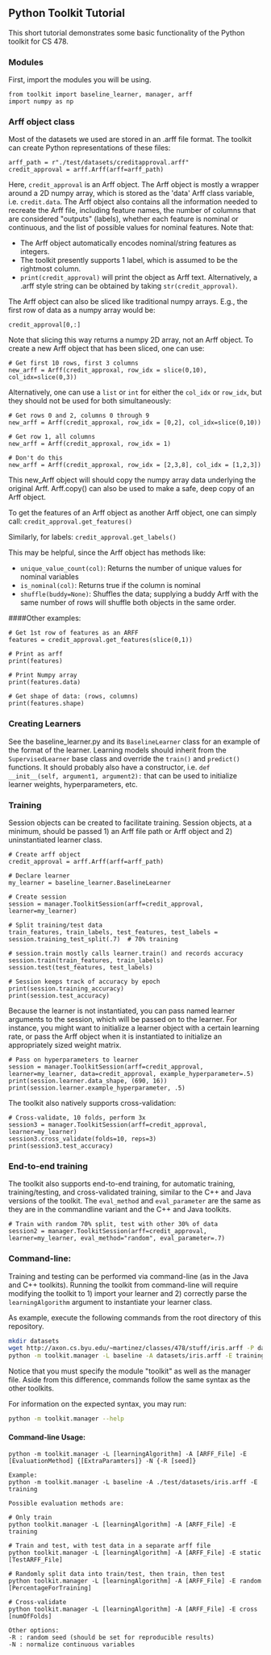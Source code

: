 ## Python Toolkit Tutorial

This short tutorial demonstrates some basic functionality of the Python toolkit for CS 478.

### Modules

First, import the modules you will be using.
```
from toolkit import baseline_learner, manager, arff
import numpy as np
```

### Arff object class
Most of the datasets we used are stored in an .arff file format. The toolkit can create Python representations of these files:

```
arff_path = r"./test/datasets/creditapproval.arff"
credit_approval = arff.Arff(arff=arff_path)
```

Here, `credit_approval` is an Arff object. The Arff object is mostly a wrapper around a 2D numpy array, which is stored as the 'data' Arff class variable, i.e. `credit.data`. The Arff object also contains all the information needed to recreate the Arff file, including feature names, the number of columns that are considered "outputs" (labels), whether each feature is nominal or continuous, and the list of possible values for nominal features. Note that:

* The Arff object automatically encodes nominal/string features as integers. 
* The toolkit presently supports 1 label, which is assumed to be the rightmost column.
* `print(credit_approval)` will print the object as Arff text. Alternatively, a .arff style string can be obtained by taking `str(credit_approval)`.

The Arff object can also be sliced like traditional numpy arrays. E.g., the first row of data as a numpy array would be:

```
credit_approval[0,:]
```

Note that slicing this way returns a numpy 2D array, not an Arff object. To create a new Arff object that has been sliced, one can use:

```
# Get first 10 rows, first 3 columns
new_arff = Arff(credit_approxal, row_idx = slice(0,10), col_idx=slice(0,3))
```

Alternatively, one can use a `list` or `int` for either the `col_idx` or `row_idx`, but they should not be used for both simultaneously:

```
# Get rows 0 and 2, columns 0 through 9
new_arff = Arff(credit_approxal, row_idx = [0,2], col_idx=slice(0,10))

# Get row 1, all columns
new_arff = Arff(credit_approxal, row_idx = 1)

# Don't do this
new_arff = Arff(credit_approxal, row_idx = [2,3,8], col_idx = [1,2,3])
```

This new_Arff object will should copy the numpy array data underlying the original Arff. Arff.copy() can also be used to make a safe, deep copy of an Arff object.

To get the features of an Arff object as another Arff object, one can simply call:
```credit_approval.get_features()```

Similarly, for labels:
```credit_approval.get_labels()```

This may be helpful, since the Arff object has methods like:
* `unique_value_count(col)`: Returns the number of unique values for nominal variables
* `is_nominal(col)`: Returns true if the column is nominal
* `shuffle(buddy=None)`: Shuffles the data; supplying a buddy Arff with the same number of rows will shuffle both objects in the same order.

####Other examples:
```
# Get 1st row of features as an ARFF
features = credit_approval.get_features(slice(0,1))

# Print as arff
print(features)

# Print Numpy array
print(features.data)

# Get shape of data: (rows, columns)
print(features.shape)

```

### Creating Learners

See the baseline_learner.py and its `BaselineLearner` class for an example of
the format of the learner. Learning models should inherit from the `SupervisedLearner` base class and override
the `train()` and `predict()` functions. It should probably also have a constructor, i.e. `def __init__(self, argument1, argument2):` that can be used to initialize learner weights, hyperparameters, etc.

### Training
Session objects can be created to facilitate training. Session objects, at a minimum, should be passed 1) an Arff file path or Arff object and 2) uninstantiated learner class.

```
# Create arff object
credit_approval = arff.Arff(arff=arff_path)

# Declare learner
my_learner = baseline_learner.BaselineLearner

# Create session
session = manager.ToolkitSession(arff=credit_approval, learner=my_learner)

# Split training/test data
train_features, train_labels, test_features, test_labels = session.training_test_split(.7)  # 70% training

# session.train mostly calls learner.train() and records accuracy
session.train(train_features, train_labels)
session.test(test_features, test_labels)

# Session keeps track of accuracy by epoch
print(session.training_accuracy)
print(session.test_accuracy)
```

Because the learner is not instantiated, you can pass named learner arguments to the session, which will be passed on to the learner. For instance, you might want to initialize a learner object with a certain learning rate, or pass the Arff object when it is instantiated to initialize an appropriately sized weight matrix.

```
# Pass on hyperparameters to learner
session = manager.ToolkitSession(arff=credit_approval, learner=my_learner, data=credit_approval, example_hyperparameter=.5)
print(session.learner.data_shape, (690, 16))
print(session.learner.example_hyperparameter, .5)
```

The toolkit also natively supports cross-validation:

```
# Cross-validate, 10 folds, perform 3x
session3 = manager.ToolkitSession(arff=credit_approval, learner=my_learner)
session3.cross_validate(folds=10, reps=3)
print(session3.test_accuracy)
```

### End-to-end training
The toolkit also supports end-to-end training, for automatic training, training/testing, and cross-validated training, similar to the C++ and Java versions of the toolkit. The `eval_method` and `eval_parameter` are the same as they are in the commandline variant and the C++ and Java toolkits.

```
# Train with random 70% split, test with other 30% of data
session2 = manager.ToolkitSession(arff=credit_approval, learner=my_learner, eval_method="random", eval_parameter=.7)
```

### Command-line:
Training and testing can be performed via command-line (as in the Java and C++ toolkits).
Running the toolkit from command-line will require modifying the toolkit to 1) import your learner and 2) correctly parse the `learningAlgorithm` argument to instantiate your learner class.

As example, execute the following commands from the root directory of this
repository.

```bash
mkdir datasets
wget http://axon.cs.byu.edu/~martinez/classes/478/stuff/iris.arff -P datasets/
python -m toolkit.manager -L baseline -A datasets/iris.arff -E training
```

Notice that you must specify the module "toolkit" as well as the manager file. 
Aside from this difference, commands follow the same syntax as the other toolkits.

For information on the expected syntax, you may run:

```bash
python -m toolkit.manager --help
```

#### Command-line Usage: 
```
python -m toolkit.manager -L [learningAlgorithm] -A [ARFF_File] -E [EvaluationMethod] {[ExtraParamters]} -N {-R [seed]}

Example:
python -m toolkit.manager -L baseline -A ./test/datasets/iris.arff -E training

Possible evaluation methods are:

# Only train
python toolkit.manager -L [learningAlgorithm] -A [ARFF_File] -E training

# Train and test, with test data in a separate arff file
python toolkit.manager -L [learningAlgorithm] -A [ARFF_File] -E static [TestARFF_File]

# Randomly split data into train/test, then train, then test
python toolkit.manager -L [learningAlgorithm] -A [ARFF_File] -E random [PercentageForTraining]

# Cross-validate
python toolkit.manager -L [learningAlgorithm] -A [ARFF_File] -E cross [numOfFolds]

Other options:
-R : random seed (should be set for reproducible results)
-N : normalize continuous variables
```